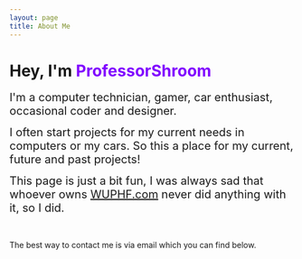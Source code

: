 ```yaml
---
layout: page
title: About Me
---
```


<div class="about-title">
<h1>Hey, I'm <span style="color: #8103ff;">ProfessorShroom</span></h1>
</div>

<span style="font-size: 20px;">I'm a computer technician, gamer, car enthusiast, occasional coder and designer.</span>

<span style="font-size: 20px;">I often start projects for my current needs in computers or my cars. So this a place for my current, future and past projects!</span>

<span style="font-size: 20px;"> This page is just a bit fun, I was always sad that whoever owns [WUPHF.com](https://wuphf.com) never did anything with it, so I did.</span>

<br>

The best way to contact me is via email which you can find below.
